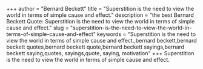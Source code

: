 +++
author = "Bernard Beckett"
title = "Superstition is the need to view the world in terms of simple cause and effect."
description = "the best Bernard Beckett Quote: Superstition is the need to view the world in terms of simple cause and effect."
slug = "superstition-is-the-need-to-view-the-world-in-terms-of-simple-cause-and-effect"
keywords = "Superstition is the need to view the world in terms of simple cause and effect.,bernard beckett,bernard beckett quotes,bernard beckett quote,bernard beckett sayings,bernard beckett saying,quotes, sayings,quote, saying, motivation"
+++
Superstition is the need to view the world in terms of simple cause and effect.
